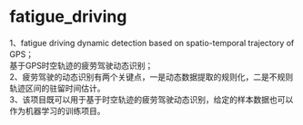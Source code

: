 # fatigue_driving
1、fatigue driving dynamic detection based on spatio-temporal trajectory of GPS；</br>基于GPS时空轨迹的疲劳驾驶动态识别；  
2、疲劳驾驶的动态识别有两个关键点，一是动态数据提取的规则化，二是不规则轨迹区间的驻留时间估计。  
3、该项目既可以用于基于时空轨迹的疲劳驾驶动态识别，给定的样本数据也可以作为机器学习的训练项目。
